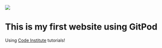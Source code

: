 <img src="https://codeinstitute.s3.amazonaws.com/fullstack/ci_logo_small.png" style="margin: 0;">

# This is my first website using GitPod

Using [Code Institute](http://codeinstitute.net) tutorials!